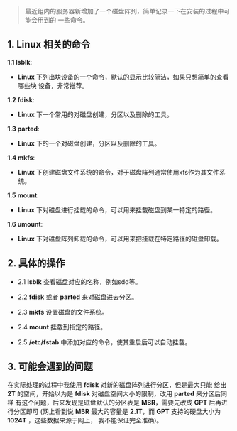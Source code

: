 
<!--more-->

> 最近组内的服务器新增加了一个磁盘阵列，简单记录一下在安装的过程中可能会用到的
一些命令。

## 1. **Linux** 相关的命令

**1.1 lsblk**:

- **Linux** 下列出块设备的一个命令，默认的显示比较简洁，如果只想简单的查看哪些块
设备，非常推荐。

**1.2 fdisk**:

- **Linux** 下一个常用的对磁盘创建，分区以及删除的工具。

**1.3 parted**:

- **Linux** 下的一个对磁盘创建，分区以及删除的工具。

**1.4 mkfs**:

- **Linux** 下创建磁盘文件系统的命令，对于磁盘阵列通常使用xfs作为其文件系统。

**1.5 mount**:

- **Linux** 下对磁盘进行挂载的命令，可以用来挂载磁盘到某一特定的路径。

**1.6 umount**:

- **Linux** 下对磁盘阵列卸载的命令，可以用来把挂载在特定路径的磁盘卸载。

## 2. 具体的操作
- 2.1 **lsblk** 查看磁盘对应的名称，例如sdd等。

- 2.2 **fdisk** 或者 **parted** 来对磁盘进去分区。

- 2.3 **mkfs** 设置磁盘的文件系统。

- 2.4 **mount** 挂载到指定的路径。

- 2.5 **/etc/fstab** 中添加对应的命令，使其重启后可以自动挂载。

## 3. 可能会遇到的问题
在实际处理的过程中我使用 **fdisk** 对新的磁盘阵列进行分区，但是最大只能
给出 **2T** 的空间，开始以为是 **fdisk** 对磁盘空间大小的限制，改用 **parted** 来分区后同样
有这个问题，后来发现是磁盘默认的分区表是 **MBR**，需要先改成 **GPT** 后再进行分区即可
(网上看到说 **MBR** 最大的容量是 **2.1T**，而 **GPT** 支持的硬盘大小为 **1024T** ，这些数据来源于网上，
我不能保证完全准确)。


